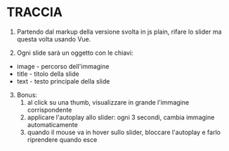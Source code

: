 # TRACCIA

1. Partendo dal markup della versione svolta in js plain, rifare lo slider ma questa volta usando Vue.

2. Ogni slide sarà un oggetto con le chiavi:

- image - percorso dell'immagine
- title - titolo della slide
- text - testo principale della slide

3. Bonus:
   1. al click su una thumb, visualizzare in grande l'immagine corrispondente
   2. applicare l'autoplay allo slider: ogni 3 secondi, cambia immagine automaticamente
   3. quando il mouse va in hover sullo slider, bloccare l'autoplay e farlo riprendere quando esce
